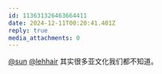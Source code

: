 ```yaml
---
id: 113631326463664411
date: 2024-12-11T00:20:41.401Z
reply: true
media_attachments: 0
---
```


[@sun](https://jiong.us/@sun) [@lehhair](https://misskey.lehhair.net/@lehhair) 其实很多亚文化我们都不知道。

